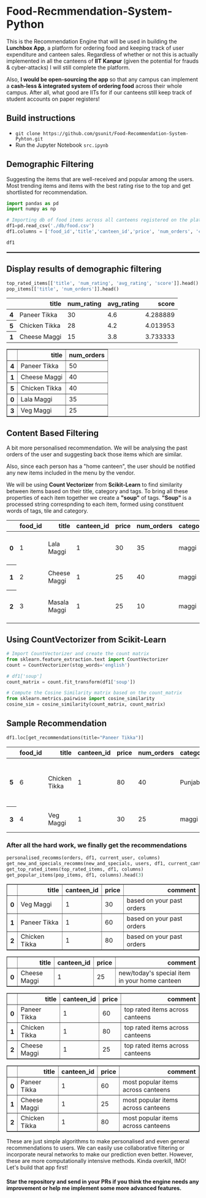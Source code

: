 # Food-Recmmendation-System-Python


This is the Recommendation Engine that will be used in building the <b>Lunchbox App</b>, a platform for ordering food and keeping track of user expenditure and canteen sales. Regardless of whether or not this is actually implemented in all the canteens of <b>IIT Kanpur</b> (given the potential for frauds & cyber-attacks) I will still complete the platform.

Also, <b>I would be open-sourcing the app</b> so that any campus can implement a <b>cash-less & integrated system of ordering food</b> across their whole campus. After all, what good are IITs for if our canteens still keep track of student accounts on paper registers!

## Build instructions

- ```git clone https://github.com/gsunit/Food-Recommendation-System-Pyhton.git```
- Run the Jupyter Notebook `src.ipynb`



## Demographic Filtering

Suggesting the items that are well-received and popular among the users. Most trending items and items with the best rating rise to the top and get shortlisted for recommendation.


```python
import pandas as pd 
import numpy as np

# Importing db of food items across all canteens registered on the platform
df1=pd.read_csv('./db/food.csv')
df1.columns = ['food_id','title','canteen_id','price', 'num_orders', 'category', 'avg_rating', 'num_rating', 'tags']

df1
```




<div>

<table border="1" class="dataframe" style="height:3px;">
  <thead>
    <tr style="text-align: right;">
      <th></th>
      <th>food_id</th>
      <th>title</th>
      <th>canteen_id</th>
      <th>price</th>
      <th>num_orders</th>
      <th>category</th>
      <th>avg_rating</th>
      <th>num_rating</th>
      <th>tags</th>
    </tr>
  </thead>
  <tbody>
    <tr>
      <th>0</th>
      <td>1</td>
      <td>Lala Maggi</td>
      <td>1</td>
      <td>30</td>
      <td>35</td>
      <td>maggi</td>
      <td>3.9</td>
      <td>10</td>
      <td>veg, spicy</td>
    </tr>
    <tr>
      <th>1</th>
      <td>2</td>
      <td>Cheese Maggi</td>
      <td>1</td>
      <td>25</td>
      <td>40</td>
      <td>maggi</td>
      <td>3.8</td>
      <td>15</td>
      <td>veg</td>
    </tr>
    <tr>
      <th>2</th>
      <td>3</td>
      <td>Masala Maggi</td>
      <td>1</td>
      <td>25</td>
      <td>10</td>
      <td>maggi</td>
      <td>3.0</td>
      <td>10</td>
      <td>veg, spicy</td>
    </tr>
    <tr>
      <th>3</th>
      <td>4</td>
      <td>Veg Maggi</td>
      <td>1</td>
      <td>30</td>
      <td>25</td>
      <td>maggi</td>
      <td>2.5</td>
      <td>5</td>
      <td>veg, healthy</td>
    </tr>
    <tr>
      <th>4</th>
      <td>5</td>
      <td>Paneer Tikka</td>
      <td>1</td>
      <td>60</td>
      <td>50</td>
      <td>Punjabi</td>
      <td>4.6</td>
      <td>30</td>
      <td>veg, healthy</td>
    </tr>
    <tr>
      <th>5</th>
      <td>6</td>
      <td>Chicken Tikka</td>
      <td>1</td>
      <td>80</td>
      <td>40</td>
      <td>Punjabi</td>
      <td>4.2</td>
      <td>28</td>
      <td>nonveg, healthy, spicy</td>
    </tr>
  </tbody>
</table>
</div>


##  Display results of demographic filtering
```python
top_rated_items[['title', 'num_rating', 'avg_rating', 'score']].head()
pop_items[['title', 'num_orders']].head()
```




<div>
<table class="dataframe">
  <thead>
    <tr style="text-align: right;">
      <th></th>
      <th>title</th>
      <th>num_rating</th>
      <th>avg_rating</th>
      <th>score</th>
    </tr>
  </thead>
  <tbody>
    <tr>
      <th>4</th>
      <td>Paneer Tikka</td>
      <td>30</td>
      <td>4.6</td>
      <td>4.288889</td>
    </tr>
    <tr>
      <th>5</th>
      <td>Chicken Tikka</td>
      <td>28</td>
      <td>4.2</td>
      <td>4.013953</td>
    </tr>
    <tr>
      <th>1</th>
      <td>Cheese Maggi</td>
      <td>15</td>
      <td>3.8</td>
      <td>3.733333</td>
    </tr>
  </tbody>
</table>
</div>






<div>
<table border="1" class="dataframe">
  <thead>
    <tr style="text-align: right;">
      <th></th>
      <th>title</th>
      <th>num_orders</th>
    </tr>
  </thead>
  <tbody>
    <tr>
      <th>4</th>
      <td>Paneer Tikka</td>
      <td>50</td>
    </tr>
    <tr>
      <th>1</th>
      <td>Cheese Maggi</td>
      <td>40</td>
    </tr>
    <tr>
      <th>5</th>
      <td>Chicken Tikka</td>
      <td>40</td>
    </tr>
    <tr>
      <th>0</th>
      <td>Lala Maggi</td>
      <td>35</td>
    </tr>
    <tr>
      <th>3</th>
      <td>Veg Maggi</td>
      <td>25</td>
    </tr>
  </tbody>
</table>
</div>



## Content Based Filtering

A bit more personalised recommendation. We will be analysing the past orders of the user and suggesting back those items which are similar.

Also, since each person has a "home canteen", the user should be notified any new items included in the menu by the vendor.

We will be using <b>Count Vectorizer</b> from <b>Scikit-Learn</b> to find similarity between items based on their title, category and tags. To bring all these properties of each item together we create a <b>"soup"</b> of tags. <b>"Soup"</b> is a processed string correspnding to each item, formed using constituent words of tags, tile and category.

<div>
<table class="dataframe">
  <thead>
    <tr style="text-align: right;">
      <th></th>
      <th>food_id</th>
      <th>title</th>
      <th>canteen_id</th>
      <th>price</th>
      <th>num_orders</th>
      <th>category</th>
      <th>avg_rating</th>
      <th>num_rating</th>
      <th>tags</th>
      <th>soup</th>
    </tr>
  </thead>
  <tbody>
    <tr>
      <th>0</th>
      <td>1</td>
      <td>Lala Maggi</td>
      <td>1</td>
      <td>30</td>
      <td>35</td>
      <td>maggi</td>
      <td>3.9</td>
      <td>10</td>
      <td>veg, spicy</td>
      <td>veg spicy lala maggi</td>
    </tr>
    <tr>
      <th>1</th>
      <td>2</td>
      <td>Cheese Maggi</td>
      <td>1</td>
      <td>25</td>
      <td>40</td>
      <td>maggi</td>
      <td>3.8</td>
      <td>15</td>
      <td>veg</td>
      <td>veg cheese maggi</td>
    </tr>
    <tr>
      <th>2</th>
      <td>3</td>
      <td>Masala Maggi</td>
      <td>1</td>
      <td>25</td>
      <td>10</td>
      <td>maggi</td>
      <td>3.0</td>
      <td>10</td>
      <td>veg, spicy</td>
      <td>veg spicy masala maggi</td>
    </tr>
  </tbody>
</table>
</div>


## Using CountVectorizer from Scikit-Learn

```python
# Import CountVectorizer and create the count matrix
from sklearn.feature_extraction.text import CountVectorizer
count = CountVectorizer(stop_words='english')

# df1['soup']
count_matrix = count.fit_transform(df1['soup'])

# Compute the Cosine Similarity matrix based on the count_matrix
from sklearn.metrics.pairwise import cosine_similarity
cosine_sim = cosine_similarity(count_matrix, count_matrix)
```


## Sample Recommendation 

```python
df1.loc[get_recommendations(title="Paneer Tikka")]
```




<div>
<table class="dataframe">
  <thead>
    <tr style="text-align: right;">
      <th></th>
      <th>food_id</th>
      <th>title</th>
      <th>canteen_id</th>
      <th>price</th>
      <th>num_orders</th>
      <th>category</th>
      <th>avg_rating</th>
      <th>num_rating</th>
      <th>tags</th>
      <th>soup</th>
    </tr>
  </thead>
  <tbody>
    <tr>
      <th>5</th>
      <td>6</td>
      <td>Chicken Tikka</td>
      <td>1</td>
      <td>80</td>
      <td>40</td>
      <td>Punjabi</td>
      <td>4.2</td>
      <td>28</td>
      <td>nonveg, healthy, spicy</td>
      <td>nonveg healthy spicy chicken tikka punjabi</td>
    </tr>
    <tr>
      <th>3</th>
      <td>4</td>
      <td>Veg Maggi</td>
      <td>1</td>
      <td>30</td>
      <td>25</td>
      <td>maggi</td>
      <td>2.5</td>
      <td>5</td>
      <td>veg, healthy</td>
      <td>veg healthy maggi</td>
    </tr>
  </tbody>
</table>
</div>





### After all the hard work, we finally get the recommendations


```python
personalised_recomms(orders, df1, current_user, columns)
get_new_and_specials_recomms(new_and_specials, users, df1, current_canteen, columns)
get_top_rated_items(top_rated_items, df1, columns)
get_popular_items(pop_items, df1, columns).head(3)
```




<div>
<table border="1" class="dataframe">
  <thead>
    <tr style="text-align: right;">
      <th></th>
      <th>title</th>
      <th>canteen_id</th>
      <th>price</th>
      <th>comment</th>
    </tr>
  </thead>
  <tbody>
    <tr>
      <th>0</th>
      <td>Veg Maggi</td>
      <td>1</td>
      <td>30</td>
      <td>based on your past orders</td>
    </tr>
    <tr>
      <th>1</th>
      <td>Paneer Tikka</td>
      <td>1</td>
      <td>60</td>
      <td>based on your past orders</td>
    </tr>
    <tr>
      <th>2</th>
      <td>Chicken Tikka</td>
      <td>1</td>
      <td>80</td>
      <td>based on your past orders</td>
    </tr>
  </tbody>
</table>
</div>






<div>
<table border="1" class="dataframe">
  <thead>
    <tr style="text-align: right;">
      <th></th>
      <th>title</th>
      <th>canteen_id</th>
      <th>price</th>
      <th>comment</th>
    </tr>
  </thead>
  <tbody>
    <tr>
      <th>0</th>
      <td>Cheese Maggi</td>
      <td>1</td>
      <td>25</td>
      <td>new/today's special item  in your home canteen</td>
    </tr>
  </tbody>
</table>
</div>






<div>

<table border="1" class="dataframe">
  <thead>
    <tr style="text-align: right;">
      <th></th>
      <th>title</th>
      <th>canteen_id</th>
      <th>price</th>
      <th>comment</th>
    </tr>
  </thead>
  <tbody>
    <tr>
      <th>0</th>
      <td>Paneer Tikka</td>
      <td>1</td>
      <td>60</td>
      <td>top rated items across canteens</td>
    </tr>
    <tr>
      <th>1</th>
      <td>Chicken Tikka</td>
      <td>1</td>
      <td>80</td>
      <td>top rated items across canteens</td>
    </tr>
    <tr>
      <th>2</th>
      <td>Cheese Maggi</td>
      <td>1</td>
      <td>25</td>
      <td>top rated items across canteens</td>
    </tr>
  </tbody>
</table>
</div>






<div>

<table border="1" class="dataframe">
  <thead>
    <tr style="text-align: right;">
      <th></th>
      <th>title</th>
      <th>canteen_id</th>
      <th>price</th>
      <th>comment</th>
    </tr>
  </thead>
  <tbody>
    <tr>
      <th>0</th>
      <td>Paneer Tikka</td>
      <td>1</td>
      <td>60</td>
      <td>most popular items across canteens</td>
    </tr>
    <tr>
      <th>1</th>
      <td>Cheese Maggi</td>
      <td>1</td>
      <td>25</td>
      <td>most popular items across canteens</td>
    </tr>
    <tr>
      <th>2</th>
      <td>Chicken Tikka</td>
      <td>1</td>
      <td>80</td>
      <td>most popular items across canteens</td>
    </tr>
  </tbody>
</table>
</div>



These are just simple algorithms to make personalised and even general recommendations to users. We can easily use collaborative filtering or incorporate neural networks to make our prediction even better. However, these are more computationally intensive methods. Kinda overkill, IMO! Let's build that app first!

#### Star the repository and send in your PRs if you think the engine needs any improvement or help me implement some more advanced features.
